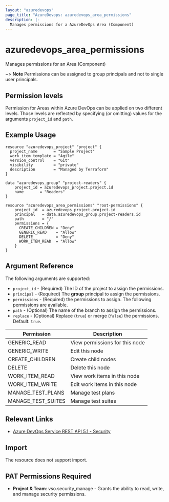 ```yaml
---
layout: "azuredevops"
page_title: "AzureDevops: azuredevops_area_permissions"
description: |-
  Manages permissions for a AzureDevOps Area (Component)
---
```


# azuredevops_area_permissions

Manages permissions for an Area (Component)

~> **Note** Permissions can be assigned to group principals and not to single user principals.

## Permission levels

Permission for Areas within Azure DevOps can be applied on two different levels.
Those levels are reflected by specifying (or omitting) values for the arguments `project_id` and `path`.

## Example Usage

```hcl
resource "azuredevops_project" "project" {
  project_name       = "Sample Project"
  work_item_template = "Agile"
  version_control    = "Git"
  visibility         = "private"
  description        = "Managed by Terraform"
}

data "azuredevops_group" "project-readers" {
	project_id = azuredevops_project.project.id
	name       = "Readers"
}

resource "azuredevops_area_permissions" "root-permissions" {
	project_id  = azuredevops_project.project.id
	principal   = data.azuredevops_group.project-readers.id
	path        = "/"
	permissions = {
	  CREATE_CHILDREN = "Deny"
	  GENERIC_READ    = "Allow"
	  DELETE          = "Deny"
	  WORK_ITEM_READ  = "Allow"
	}
}
```

## Argument Reference

The following arguments are supported:

* `project_id` - (Required) The ID of the project to assign the permissions.
* `principal` - (Required) The **group** principal to assign the permissions.
* `permissions` - (Required) the permissions to assign. The following permissions are available.
* `path` - (Optional) The name of the branch to assign the permissions. 
* `replace` - (Optional) Replace (`true`) or merge (`false`) the permissions. Default: `true`.

| Permission         | Description                    |
|--------------------|--------------------------------|
| GENERIC_READ       | View permissions for this node |
| GENERIC_WRITE      | Edit this node                 |
| CREATE_CHILDREN    | Create child nodes             |
| DELETE             | Delete this node               |
| WORK_ITEM_READ     | View work items in this node   |
| WORK_ITEM_WRITE    | Edit work items in this node   |
| MANAGE_TEST_PLANS  | Manage test plans              |
| MANAGE_TEST_SUITES | Manage test suites             |

## Relevant Links

* [Azure DevOps Service REST API 5.1 - Security](https://docs.microsoft.com/en-us/rest/api/azure/devops/security/?view=azure-devops-rest-5.1)

## Import

The resource does not support import.

## PAT Permissions Required

- **Project & Team**: vso.security_manage - Grants the ability to read, write, and manage security permissions.
